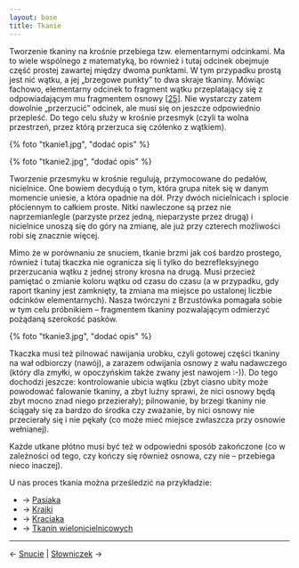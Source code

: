 ```yaml
---
layout: base
title: Tkanie
---
```


Tworzenie tkaniny na krośnie przebiega tzw. elementarnymi odcinkami. Ma to wiele wspólnego z matematyką, bo również i tutaj odcinek obejmuje część prostej zawartej między dwoma punktami. W tym przypadku prostą jest nić wątku, a jej „brzegowe punkty” to dwa skraje tkaniny. Mówiąc fachowo, elementarny odcinek to fragment wątku przeplatający się z odpowiadającym mu fragmentem osnowy [[25][bibliografia]]. Nie wystarczy zatem dowolnie „przerzucić” odcinek, ale musi się on jeszcze odpowiednio przepleść. Do tego celu służy w krośnie przesmyk (czyli ta wolna przestrzeń, przez którą przerzuca się czółenko z wątkiem).

{% foto "tkanie1.jpg", "dodać opis" %}

{% foto "tkanie2.jpg", "dodać opis" %}

Tworzenie przesmyku w krośnie regulują, przymocowane do pedałów, nicielnice. One bowiem decydują o tym, która grupa nitek się w danym momencie uniesie, a która opadnie na dół. Przy dwóch nicielnicach i splocie płóciennym to całkiem proste. Nitki nawleczone są przez nie naprzemianlegle (parzyste przez jedną, nieparzyste przez drugą) i nicielnice unoszą się do góry na zmianę, ale już przy czterech możliwości robi się znacznie więcej.

Mimo że w porównaniu ze snuciem, tkanie brzmi jak coś bardzo prostego, również i tutaj tkaczka nie ogranicza się li tylko do bezrefleksyjnego przerzucania wątku z jednej strony krosna na drugą. Musi przecież pamiętać o zmianie koloru wątku od czasu do czasu (a w przypadku, gdy raport tkaniny jest zamknięty, ta zmiana ma miejsce po ustalonej liczbie odcinków elementarnych). Nasza twórczyni z Brzustówka pomagała sobie w tym celu próbnikiem – fragmentem tkaniny pozwalającym odmierzyć pożądaną szerokość pasków.

{% foto "tkanie3.jpg", "dodać opis" %}

Tkaczka musi też pilnować nawijania urobku, czyli gotowej części tkaniny na wał odbiorczy (nawój), a zarazem odwijania osnowy z wału nadawczego (który dla zmyłki, w opoczyńskim także zwany jest nawojem :-)). Do tego dochodzi jeszcze: kontrolowanie ubicia wątku (zbyt ciasno ubity może powodować falowanie tkaniny, a zbyt luźny sprawi, że nici osnowy będą zbyt mocno znad niego przezierały); pilnowanie, by brzegi tkaniny nie ściągały się za bardzo do środka czy zważanie, by nici osnowy nie przecierały się i nie pękały (co może mieć miejsce zwłaszcza przy osnowie wełnianej).

Każde utkane płótno musi być też w odpowiedni sposób zakończone (co w zależności od tego, czy kończy się również osnowa, czy nie – przebiega nieco inaczej).

U nas proces tkania można prześledzić na przykładzie:

- → [Pasiaka](/tkanie/pasiak/#main)
- → [Krajki](/tkanie/krajka/#main)
- → [Kraciaka](/tkanie/kraciak/#main)
- → [Tkanin wielonicielnicowych](/tkanie/tkaniny-wielonicielnicowe/#main)

---

← [Snucie](/snucie/#main) | [Słowniczek](/slowniczek/#main) →

[bibliografia]: /bibliografia/#main